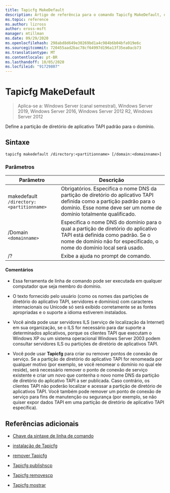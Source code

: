 ```yaml
---
title: Tapicfg MakeDefault
description: Artigo de referência para o comando Tapicfg MakeDefault, que define a partição de diretório de aplicativo TAPI padrão para o domínio.
ms.topic: reference
ms.author: lizross
author: eross-msft
manager: mtillman
ms.date: 09/29/2020
ms.openlocfilehash: 298abd8d649e30269bd1a4c984b6b04bfa919e6c
ms.sourcegitcommit: 720455aad2bac78cf64997d196a13f35ea0acb73
ms.translationtype: MT
ms.contentlocale: pt-BR
ms.lasthandoff: 10/05/2020
ms.locfileid: "91729807"
---
```

# <a name="tapicfg-makedefault"></a>Tapicfg MakeDefault

> Aplica-se a: Windows Server (canal semestral), Windows Server 2019, Windows Server 2016, Windows Server 2012 R2, Windows Server 2012

Define a partição de diretório de aplicativo TAPI padrão para o domínio.

## <a name="syntax"></a>Sintaxe

```
tapicfg makedefault /directory:<partitionname> [/domain:<domainname>]
```

### <a name="parameters"></a>Parâmetros

| Parâmetro | Descrição |
|--|--|
| makedefault `/directory:<partitionname>` | Obrigatórios. Especifica o nome DNS da partição de diretório do aplicativo TAPI definida como a partição padrão para o domínio. Esse nome deve ser um nome de domínio totalmente qualificado. |
| /Domain `<domainname>` | Especifica o nome DNS do domínio para o qual a partição de diretório do aplicativo TAPI está definida como padrão. Se o nome de domínio não for especificado, o nome do domínio local será usado. |
| /? | Exibe a ajuda no prompt de comando. |

#### <a name="remarks"></a>Comentários

- Essa ferramenta de linha de comando pode ser executada em qualquer computador que seja membro do domínio.

- O texto fornecido pelo usuário (como os nomes das partições de diretório do aplicativo TAPI, servidores e domínios) com caracteres internacionais ou Unicode só será exibido corretamente se as fontes apropriadas e o suporte a idioma estiverem instalados.

- Você ainda pode usar servidores ILS (serviço de localização da Internet) em sua organização, se o ILS for necessário para dar suporte a determinados aplicativos, porque os clientes TAPI que executam o Windows XP ou um sistema operacional Windows Server 2003 podem consultar servidores ILS ou partições de diretório de aplicativos TAPI.

- Você pode usar **Tapicfg** para criar ou remover pontos de conexão de serviço. Se a partição de diretório do aplicativo TAPI for renomeada por qualquer motivo (por exemplo, se você renomear o domínio no qual ele reside), será necessário remover o ponto de conexão de serviço existente e criar um novo que contenha o novo nome DNS da partição de diretório do aplicativo TAPI a ser publicada. Caso contrário, os clientes TAPI não poderão localizar e acessar a partição de diretório de aplicativos TAPI. Você também pode remover um ponto de conexão de serviço para fins de manutenção ou segurança (por exemplo, se não quiser expor dados TAPI em uma partição de diretório de aplicativo TAPI específica).

## <a name="additional-references"></a>Referências adicionais

- [Chave da sintaxe de linha de comando](command-line-syntax-key.md)

- [instalação de Tapicfg](tapicfg-install.md)

- [remover Tapicfg](tapicfg-remove.md)

- [Tapicfg publishscp](tapicfg-publishscp.md)

- [Tapicfg removescp](tapicfg-removescp.md)

- [Tapicfg mostrar](tapicfg-show.md)